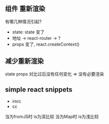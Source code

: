 ## 组件 重新渲染
有哪几种情况引起?
- state: state 变了
- 地址 -> react-router -> ?
- props 变了, react.createContext()

## 减少重新渲染
state props 对比过后没有任何变化 => 没有必要渲染

## simple react snippets
- imrc
- cc

当为fromJS时 is为深比较
当为Map时 is为浅比较